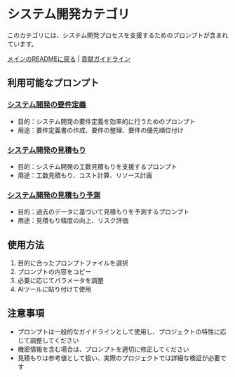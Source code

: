 # システム開発カテゴリ

このカテゴリには、システム開発プロセスを支援するためのプロンプトが含まれています。

[メインのREADMEに戻る](../README.md) | [貢献ガイドライン](../CONTRIBUTING.md)

## 利用可能なプロンプト

### [システム開発の要件定義](システム開発要件定義.md)
- 目的：システム開発の要件定義を効率的に行うためのプロンプト
- 用途：要件定義書の作成、要件の整理、要件の優先順位付け

### [システム開発の見積もり](システム開発見積もり.md)
- 目的：システム開発の工数見積もりを支援するプロンプト
- 用途：工数見積もり、コスト計算、リソース計画

### [システム開発の見積もり予測](システム開発見積もり予測.md)
- 目的：過去のデータに基づいて見積もりを予測するプロンプト
- 用途：見積もり精度の向上、リスク評価

## 使用方法

1. 目的に合ったプロンプトファイルを選択
2. プロンプトの内容をコピー
3. 必要に応じてパラメータを調整
4. AIツールに貼り付けて使用

## 注意事項

- プロンプトは一般的なガイドラインとして使用し、プロジェクトの特性に応じて調整してください
- 機密情報を含む場合は、プロンプトを適切に修正してください
- 見積もりは参考値として扱い、実際のプロジェクトでは詳細な検証が必要です 
